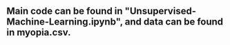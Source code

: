 ## Main code can be found in "Unsupervised-Machine-Learning.ipynb", and data can be found in myopia.csv.
